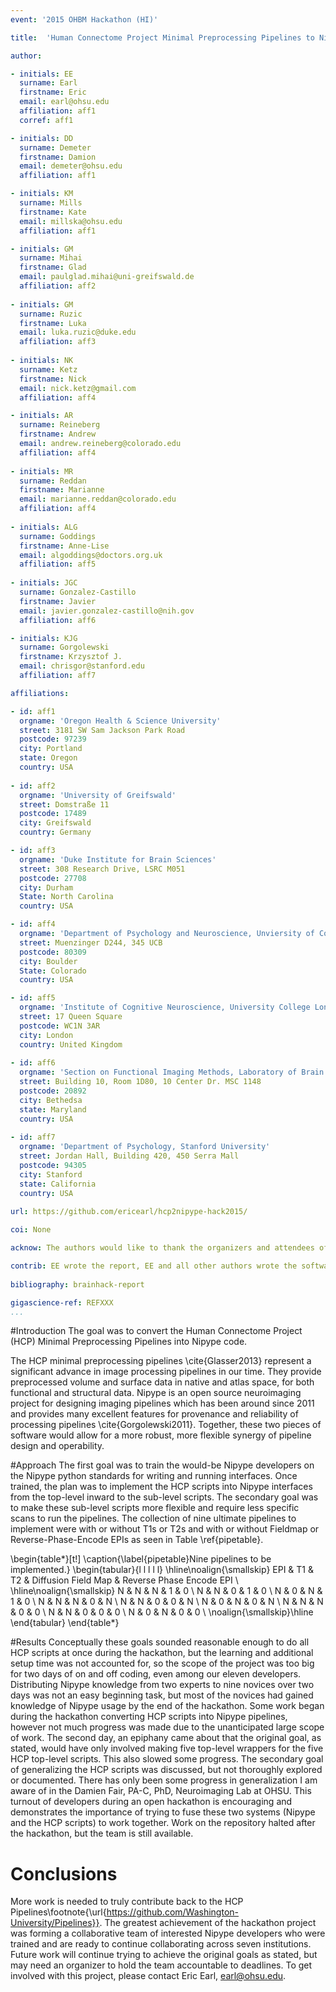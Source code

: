 ```yaml
---
event: '2015 OHBM Hackathon (HI)'

title:  'Human Connectome Project Minimal Preprocessing Pipelines to Nipype'

author:

- initials: EE
  surname: Earl
  firstname: Eric
  email: earl@ohsu.edu
  affiliation: aff1
  corref: aff1

- initials: DD 
  surname: Demeter
  firstname: Damion 
  email: demeter@ohsu.edu
  affiliation: aff1

- initials: KM
  surname: Mills
  firstname: Kate
  email: millska@ohsu.edu
  affiliation: aff1

- initials: GM
  surname: Mihai
  firstname: Glad
  email: paulglad.mihai@uni-greifswald.de
  affiliation: aff2
  
- initials: GM
  surname: Ruzic
  firstname: Luka
  email: luka.ruzic@duke.edu
  affiliation: aff3  
  
- initials: NK
  surname: Ketz
  firstname: Nick
  email: nick.ketz@gmail.com
  affiliation: aff4  

- initials: AR
  surname: Reineberg
  firstname: Andrew
  email: andrew.reineberg@colorado.edu
  affiliation: aff4
  
- initials: MR
  surname: Reddan
  firstname: Marianne
  email: marianne.reddan@colorado.edu
  affiliation: aff4
  
- initials: ALG
  surname: Goddings
  firstname: Anne-Lise
  email: algoddings@doctors.org.uk
  affiliation: aff5
  
- initials: JGC
  surname: Gonzalez-Castillo
  firstname: Javier
  email: javier.gonzalez-castillo@nih.gov
  affiliation: aff6

- initials: KJG
  surname: Gorgolewski
  firstname: Krzysztof J.
  email: chrisgor@stanford.edu
  affiliation: aff7

affiliations: 

- id: aff1
  orgname: 'Oregon Health & Science University'
  street: 3181 SW Sam Jackson Park Road
  postcode: 97239
  city: Portland
  state: Oregon
  country: USA
  
- id: aff2
  orgname: 'University of Greifswald'
  street: Domstraße 11
  postcode: 17489
  city: Greifswald
  country: Germany

- id: aff3
  orgname: 'Duke Institute for Brain Sciences'
  street: 308 Research Drive, LSRC M051
  postcode: 27708
  city: Durham
  State: North Carolina
  country: USA

- id: aff4
  orgname: 'Department of Psychology and Neuroscience, Unviersity of Colorado'
  street: Muenzinger D244, 345 UCB
  postcode: 80309
  city: Boulder
  State: Colorado
  country: USA  

- id: aff5
  orgname: 'Institute of Cognitive Neuroscience, University College London'
  street: 17 Queen Square
  postcode: WC1N 3AR
  city: London
  country: United Kingdom 
  
- id: aff6
  orgname: 'Section on Functional Imaging Methods, Laboratory of Brain and Cognition, National Institute of Mental Health'
  street: Building 10, Room 1D80, 10 Center Dr. MSC 1148
  postcode: 20892
  city: Bethedsa
  state: Maryland
  country: USA
  
- id: aff7
  orgname: 'Department of Psychology, Stanford University'
  street: Jordan Hall, Building 420, 450 Serra Mall
  postcode: 94305
  city: Stanford
  state: California
  country: USA
  
url: https://github.com/ericearl/hcp2nipype-hack2015/

coi: None

acknow: The authors would like to thank the organizers and attendees of the 2015 OHBM Hackathon.

contrib: EE wrote the report, EE and all other authors wrote the software.
  
bibliography: brainhack-report

gigascience-ref: REFXXX
...
```


#Introduction
The goal was to convert the Human Connectome Project (HCP) Minimal Preprocessing Pipelines into Nipype code.

The HCP minimal preprocessing pipelines \cite{Glasser2013} represent a significant advance in image processing pipelines in our time. They provide preprocessed volume and surface data in native and atlas space, for both functional and structural data. Nipype is an open source neuroimaging project for designing imaging pipelines which has been around since 2011 and provides many excellent features for provenance and reliability of processing pipelines \cite{Gorgolewski2011}. Together, these two pieces of software would allow for a more robust, more flexible synergy of pipeline design and operability.

#Approach
The first goal was to train the would-be Nipype developers on the Nipype python standards for writing and running interfaces.  Once trained, the plan was to implement the HCP scripts into Nipype interfaces from the top-level inward to the sub-level scripts.  The secondary goal was to make these sub-level scripts more flexible and require less specific scans to run the pipelines. The collection of nine ultimate pipelines to implement were with or without T1s or T2s and with or without Fieldmap or Reverse-Phase-Encode EPIs as seen in Table \ref{pipetable}.

\begin{table*}[t!]
\caption{\label{pipetable}Nine pipelines to be implemented.}
\begin{tabular}{l l l l l}
 \hline\noalign{\smallskip}
  EPI & T1 & T2 & Diffusion Field Map & Reverse Phase Encode EPI \\
    \hline\noalign{\smallskip}
  N & N & N & 1 & 0 \\
  N & N & 0 & 1 & 0 \\
  N & 0 & N & 1 & 0 \\
  N & N & N & 0 & N \\
  N & N & 0 & 0 & N \\
  N & 0 & N & 0 & N \\
  N & N & N & 0 & 0 \\
  N & N & 0 & 0 & 0 \\
  N & 0 & N & 0 & 0 \\
  \noalign{\smallskip}\hline
\end{tabular}
\end{table*}

#Results
Conceptually these goals sounded reasonable enough to do all HCP scripts at once during the hackathon, but the learning and additional setup time was not accounted for, so the scope of the project was too big for two days of on and off coding, even among our eleven developers.  Distributing Nipype knowledge from two experts to nine novices over two days was not an easy beginning task, but most of the novices had gained knowledge of Nipype usage by the end of the hackathon.  Some work began during the hackathon converting HCP scripts into Nipype pipelines, however not much progress was made due to the unanticipated large scope of work.  The second day, an epiphany came about that the original goal, as stated, would have only involved making five top-level wrappers for the five HCP top-level scripts.  This also slowed some progress.  The secondary goal of generalizing the HCP scripts was discussed, but not thoroughly explored or documented.  There has only been some progress in generalization I am aware of in the Damien Fair, PA-C, PhD, Neuroimaging Lab at OHSU.  This turnout of developers during an open hackathon is encouraging and demonstrates the importance of trying to fuse these two systems (Nipype and the HCP scripts) to work together.  Work on the repository halted after the hackathon, but the team is still available.

# Conclusions
More work is needed to truly contribute back to the HCP Pipelines\footnote{\url{https://github.com/Washington-University/Pipelines}}.  The greatest achievement of the hackathon project was forming a collaborative team of interested Nipype developers who were trained and are ready to continue collaborating across seven institutions.  Future work will continue trying to achieve the original goals as stated, but may need an organizer to hold the team accountable to deadlines.  To get involved with this project, please contact Eric Earl, earl@ohsu.edu.
